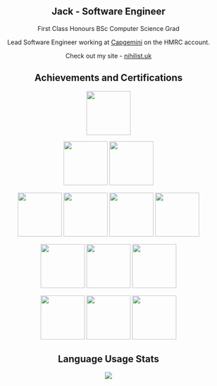 <div align="center"/>

## Jack - Software Engineer
  
First Class Honours BSc Computer Science Grad

Lead Software Engineer working at [Capgemini](https://www.capgemini.com/gb-en/) on the HMRC account.
  
Check out my site - [nihilist.uk](https://nihilist.uk)

## Achievements and Certifications

[<img src="https://images.credly.com/images/8b8ed108-e77d-4396-ac59-2504583b9d54/cka_from_cncfsite__281_29.png" width=100>](https://www.credly.com/badges/db3005cd-aead-43d3-8b30-fc59ef8b0767/public_url)

[<img src="https://images.credly.com/images/4136ced8-75d5-4afb-8677-40b6236e2672/azure-ai-fundamentals-600x600.png" width=100>](https://learn.microsoft.com/api/credentials/share/en-us/JackWalker-1706/AB9028417F7C4133?sharingId=903CB362A3F07B4)
[<img src="https://images.credly.com/images/61f56aa4-16fd-403c-90bc-1d90dba1fa99/image.png" width=100>](https://learn.microsoft.com/api/credentials/share/en-us/JackWalker-1706/371631A05043004E?sharingId=903CB362A3F07B4)

[<img src="https://images.credly.com/size/680x680/images/00634f82-b07f-4bbd-a6bb-53de397fc3a6/image.png" width=100>](https://www.credly.com/badges/d6a7f6b1-1f9e-49cb-b2e6-40de61f324f7/public_url)
[<img src="https://images.credly.com/images/0e284c3f-5164-4b21-8660-0d84737941bc/image.png" width=100>](https://www.credly.com/badges/3e4b0f37-76c5-4088-a6d6-b0a4859cf3dd/public_url)
[<img src="https://images.credly.com/images/834f2c8d-2d2c-4ce7-9580-02a351c31626/image.png" width=100>](https://www.credly.com/badges/7f0dbcd3-b877-4794-8940-4d979e1fab77/public_url)
[<img src="https://images.credly.com/size/680x680/images/145a5de8-7390-4d57-b4cb-a10e2f9394e2/image.png" width=100>](https://www.credly.com/badges/b60dc5b8-2b9e-4de1-ba54-b15b18aeb09c/public_url)

[<img src="https://i.ibb.co/SVFxBfy/OCI2024-GAIOCP.png" width=100>](https://catalog-education.oracle.com/ords/certview/sharebadge?id=1960265745F67DC2F4376A5DC1F49F8948D3C80AF78AC77325DBBA179E8E9F43)
[<img src="https://i.ibb.co/zmKGygz/OCI23-AIFCA.png" width=100>](https://catalog-education.oracle.com/ords/certview/sharebadge?id=414811EADFDDA685F7224A2C473F0EC89DD8A67801E44D6BA2B8E70F224A7528)
[<img src="https://istqb-main-web-prod.s3.amazonaws.com/media/original_images/CTFL_J1Htlr0.png" width=100>](https://www.istqb.org/certifications/certified-tester-foundation-level)

[<img src="https://images.credly.com/size/680x680/images/f28a92f1-2837-4770-add0-70008be15e89/image.png" width=100>](https://www.credly.com/badges/f5a0e265-e84f-4bbc-a62a-c4fa5d23f96c/public_url)
[<img src="https://images.credly.com/images/f193424d-0f7b-4e05-99df-82c8da2feec1/blob" width=100>](https://www.credly.com/badges/7fadaf4d-8cf5-4162-8393-44ddfee1f098/public_url)
[<img src="https://images.credly.com/images/647a2912-0b98-4ee3-9cc0-0c89a01cdc02/blob" width=100>](https://www.credly.com/badges/28dd1dde-7359-421c-8c4b-f6b0c3effb17/public_url)

## Language Usage Stats

[<img src="https://github-readme-stats.vercel.app/api/top-langs/?username=JackW2000&theme=midnight-purple&hide_border=true&show_icons=true&layout=compact&langs_count=10&hide=jupyter%20notebook"/>]()

</div>
